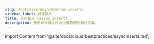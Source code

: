 ```yaml
---
slug: /optimize/asynchronous-inserts
sidebar_label: 异步插入
title: 异步插入 (async_insert)
description: 使用异步插入作为批量数据的替代方案。
---
```


import Content from '@site/docs/cloud/bestpractices/asyncinserts.md';

<Content />
